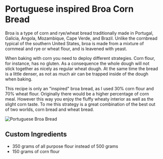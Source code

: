 # Portuguese inspired Broa Corn Bread

Broa is a type of corn and rye/wheat bread traditionally made in Portugal, Galicia, Angola, Mozambique, Cape Verde, and Brazil.
Unlike the cornbread typical of the southern United States, broa is made from a mixture of cornmeal and rye or wheat flour, and is leavened with yeast.

When baking with corn you need to deploy different strategies. Corn flour, for instance, has no gluten.
As a consequence the whole dough will not stick together as nicely as regular wheat dough.
At the same time the bread is a little denser, as not as much air can be trapped inside of the dough when baking.

This recipe is only an "inspired" broa bread, as I used 30% corn flour and 70% wheat flour. Originally there would be a higher percentage of corn meal.
However this way you enjoy the fluffy wheaty interior as well as the slight corn taste.
To me this strategy is a great combination of the best out of two worlds, corn bread and wheat bread.

![Portuguese Broa Bread](https://i.imgur.com/KBuOAxg.png)

## Custom Ingredients

- 350 grams of all purpose flour instead of 500 grams
- 150 grams of corn flour
